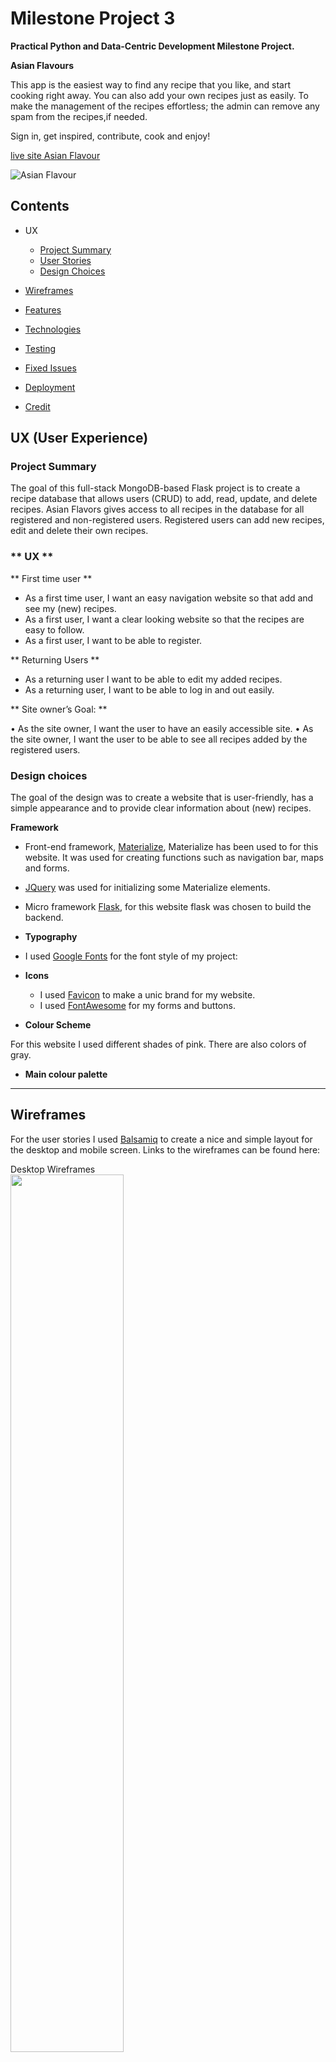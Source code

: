 # **Milestone Project 3**
**Practical Python and Data-Centric Development Milestone Project.**

**Asian Flavours**

This app is the easiest way to find any recipe that you like, and start cooking right away. You can also add your own recipes just as easily. To make the management of the recipes effortless; the admin can remove any spam from the recipes,if needed.

Sign in, get inspired, contribute, cook and enjoy!

[live site Asian Flavour](https://)

![Asian Flavour]()
## **Contents** ##
* UX
    * [Project Summary](#project-summary)
    * [User Stories](#user-stories)
    * [Design Choices](#design-choices)
* [Wireframes](#wireframes)
* [Features](#features)

* [Technologies](#technologies)
* [Testing](#testing)
* [Fixed Issues](#fixed-issues)
* [Deployment](#deployment)
* [Credit](#credits)

## **UX (User Experience)** ##
### **Project Summary** ###

The goal of this full-stack MongoDB-based Flask project is to create a recipe database that allows users (CRUD) to add, read, update, and delete recipes.
Asian Flavors gives access to all recipes in the database for all registered and non-registered users. Registered users can add new recipes, edit and delete their own recipes.

### ** UX **
** First time user **

-	As a first time user, I want an easy navigation website so that add and see     my (new) recipes.
-	As a first user, I want a clear looking website so that the recipes are         easy to follow.
-	As a first user, I want to be able to register.

** Returning Users **

-	As a returning user I want to be able to edit my added recipes.
-   As a returning user, I want to be able to log in and out easily.

** Site owner’s Goal: **

•	As the site owner, I want the user to have an easily accessible site.
•	As the site owner, I want the user to be able to see all recipes added by       the registered users.

### **Design choices**

The goal of the design was to create a website that is user-friendly, has a simple appearance and to provide clear information about (new) recipes.

**Framework**

* Front-end framework, [Materialize](https://materializecss.com/), 
Materialize has been used to for this website. It was used for creating functions such as navigation bar, maps and forms.

* [JQuery](https://jquery.com/) was used for initializing some Materialize elements.

* Micro framework [Flask](https://flask.palletsprojects.com/en/1.1.x/), 
for this website flask was chosen to build the backend.

- **Typography**
- I used [Google Fonts]() for the font style of my project:

- **Icons**
  - I used [Favicon]() to make a unic brand for my website.
  - I used [FontAwesome]() for my forms and buttons.

- **Colour Scheme**

For this website I used different shades of pink. There are also colors of gray.

- **Main colour palette**


---
## **Wireframes**
For the user stories I used [Balsamiq](https://balsamiq.com/) to create a nice and simple layout for the desktop and mobile screen.
Links to the wireframes can be found here:

Desktop Wireframes <br>
<img src="readme-documents/" width="60%" height="60%">

Desktop Wireframe, for bigger image [Click here](readme-documents/)

Tablet Wireframe <br>
<img src="readme-documents/" width="60%" height="60%">

Tablet Wireframe, for bigger image [Click here](readme-documents/)

Mobile Wireframe <br>
<img src="readme-documents/" width="60%" height="60%">

Mobile Wireframe, for bigger image [Click here](readme-documents/)

note: There were some layout changes. The result is not quite the same as the examples of the wireframes.
 
---

## **Features**

- **Features Left to Implement**
email adres invoeren voor nieuwsbrief
comment achterlaten voor account members only

---
## **Technologies**
- **Front-End**

  - [HTML5](https://en.wikipedia.org/wiki/HTML)
    - To give the page its structure and presenting static data.
    - All HTML files are located within the 'templates' directory.
  - [CSS](https://en.wikipedia.org/wiki/CSS)
    - CSS has been used to style and customise the content of this project.
  - [Materialize](https://materializecss.com/)
    - This is a framework that I have used to simplify CSS classes, features that have been used and modified include the navbar, responsive design classes, and colors for backgrounds and text.
  - [JQuery](https://en.wikipedia.org/wiki/JQuery)
    - JQuery has been used to give the site its functionality as well as making DOM manipulation simpler.

- **Back-end**
  - [MongoDB](https://en.wikipedia.org/wiki/MongoDB) 
    - As the data entered by users can always be different from one to the next, the project uses MongoDB to store its data as MongoDB is a Document Based Database.
  - [Flask](https://en.wikipedia.org/wiki/Flask_(web_framework))
    - Flask is a framework that allows developers to easily present data in an orderly fashion. All data entered by a user, such as the Recipe Name, is presented to users with a few lines of code embedded into the HTML.
      - Modules from Flask that have been included are:
      - Flask
      - flash
      - render_template
      - redirect
      - request
      - session
      - url_for
      - PyMongo
  - [bson.objectid](https://www.npmjs.com/package/bson-objectid)
      - ObjectId
  - [werkzeug.security](https://werkzeug.palletsprojects.com/en/1.0.x/utils/)
      - generate_password_hash
      - check_password_hash
  - [datetime](https://docs.python.org/3/library/datetime.html)
      - datetime
  - [Python](https://www.python.org/)
    - Python is working very closely with Flask to manipulate data and HTML across multiple pages within the app.
- **Deployment**
  * [Heroku](https://dashboard.heroku.com/)
  * [Git](https://git-scm.com/)
  * [Github](https://github.com/)
  * [Gitpod](https://gitpod.io/)
- **validators**
  - The validators that have been used on the project are as followed:
    - [HTML Validator](https://validator.w3.org/nu/) - No issues apart from jinja templating
    - [CSS Validator](https://jigsaw.w3.org/css-validator/) - No issues
    - [JavaScript Validator](https://jshint.com/) - No issues 
    - [Python Validator](http://pep8online.com/) - No issues
---
## **Testing**
 
For the main foundation of this website I used Tim Nelson's Code Institute Task Manager Mini-Project.


## **Deployment**

Github

How to clone code from GitHub:

1.  Go to [Github repository](https://github.com/gwenjo/asian-flavours), navigate to the main page and click Code:
2.  To Clone the repository using HTTPS, under "Clone" click HTTPS.
3.  Open Git Bash in your local IDE.
4.  Change your current working directory to where you want the cloned directory to be made.
5.  Type `$ git clone`, and paste the URL you copied earlier:
    `$ git clone https://github.com/YOUR-USERNAME/asian-flavours.git`
6. Press enter your local clone will be ready.

### **How to clone this repository to your device**
1.  Create an `env.py` file to store variables, also create .gitignore file to keep these from being displayed:
     - Import os 
     - os.environ.setdefault("IP", "value") 
     - os.environ.setdefault("PORT", "value") 
     - os.environ.setdefault("SECRET_KEY", " value") 
     - os.environ.setdefault("MONGO_URI", " value") 
     - os.environ.setdefault("MONGO_DBNAME", "value")

To properly explain the deployment to Heroku progress. I’ll give a detailed explanation below:

2.  Create a new application using the Heroku dashboard.
3. With `npm install -g Heroku` you can install Heroku.
4. Create a requirements.txt in the console using 
-	`pip3 freeze > requirements.txt`.
5. Create a Procfile via the console using 
`echo web: python app.py > Procfile`.
6. Go to [Heroku]( https://id.heroku.com/login) and login, on your dashboard on the right, click ‘New’ than ‘Create new app’:

    <img src="readme-documents/new-app.jpg" width="50%" height="50%">
    
Create an app name
Choose region closest to you:
Then click ‘Create app’:
    
    <img src="readme-documents/app-name.jpg" width="50%" height="50%">

3.  Than select:
Deploy
Deployment method and choose GitHub.

<img src="readme-documents/app-name.jpg" width="50%" height="50%">
    
Search for a repository to connect to
Add your repository name,
Click the `Search` button,
If the repository is found, click `Connect` to connect to this app:

<img src="readme-documents/deployment-method.jpg" width="50%" height="50%">

4.  Now go to `Settings`. Click `Reveal Config Vars`.

Here you can fill in the variables from the `env.py` file to securely tell Heroku which variables are required:
     - IP
     - PORT
     - MONGO_DBNAME
     - MONGO_URI
     - SECRET_KEY

<img src="readme-documents/reveal-config-vars.jpg" width="50%" height="50%">

5.  After adding the variables push requirements.txt and Profile to the repository
`$ git add requirements.txt`
`$ git commit -m “add requirements.txt”`

`$ git add Profile`
`$ git commit -m ”Profile”`

`$ git push`

6.  Go back to the Heroku page, and press ‘Enable Automatic Deployment’ and then click ‘Deploy Branch’.
    
<img src="readme-documents/deploy-branch.jpg" width="50%" height="50%">

7.  When Heroku is finished building you will see Your app was successfully deployed.
Click on ‘View’ to launch the app.
    
<img src="readme-documents/view-deploy.jpg" width="50%" height="50%">
 

## **Credits**
- **Content and Media**
  The content and images used in this site were obtained from links below:
  Images | Content
 
- **Resources**

  The resources used to create this project:

  - [Handeling Applications Errors -- Flask Documentation](https://flask.palletsprojects.com/en/master/errorhandling/#error-handlers)
  - [(Totorial) Docstring in Python](https://www.datacamp.com/community/tutorials/docstrings-python)
  - [quick start -- Flask Documentation](https://flask.palletsprojects.com/en/1.1.x/quickstart/)
  - [Adding a favicon -- Flask documentations](https://flask.palletsprojects.com/en/1.1.x/patterns/favicon/)
  - [Stack Overflow](https://stackoverflow.com/)
### **Acknowledgements**

 

**This project is purely educational, please contact me if there are any issues with Copyright.**